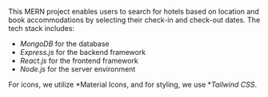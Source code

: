 This MERN project enables users to search for hotels based on location and book accommodations by selecting their check-in and check-out dates. The tech stack includes:

- *MongoDB* for the database
- *Express.js* for the backend framework
- *React.js* for the frontend framework
- *Node.js* for the server environment

For icons, we utilize *Material Icons, and for styling, we use **Tailwind CSS*.
